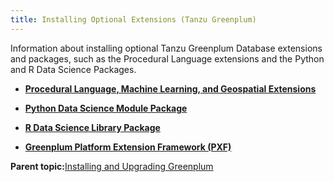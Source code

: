 ```yaml
---
title: Installing Optional Extensions (Tanzu Greenplum) 
---
```


Information about installing optional Tanzu Greenplum Database extensions and packages, such as the Procedural Language extensions and the Python and R Data Science Packages.

-   **[Procedural Language, Machine Learning, and Geospatial Extensions](install_extensions.html)**  

-   **[Python Data Science Module Package](install_python_dsmod.html)**  

-   **[R Data Science Library Package](install_r_dslib.html)**  

-   **[Greenplum Platform Extension Framework \(PXF\)](install_pxf.html)**  


**Parent topic:**[Installing and Upgrading Greenplum](install_guide.html)

